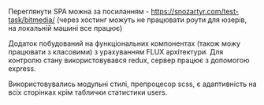 Переглянути SPA можна за посиланням - https://snozartyr.com/test-task/bitmedia/
(через хостинг можуть не працювати роути для юзерів, на локальній машині все працює)

Додаток побудований на функціональних компонентах (також можу працювати з класовими)
з урахуванням FLUX архітектури.
Для контролю стану використовувався redux, сервер працює з допомогою express.

Використовувались модульні стилі, препроцесор scss, є адаптивність на всіх сторінках крім таблички статистики users.

